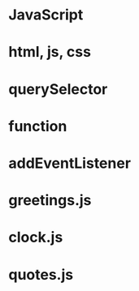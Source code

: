 # JavaScript

# html, js, css

# querySelector
# function
# addEventListener

# greetings.js
# clock.js
# quotes.js

